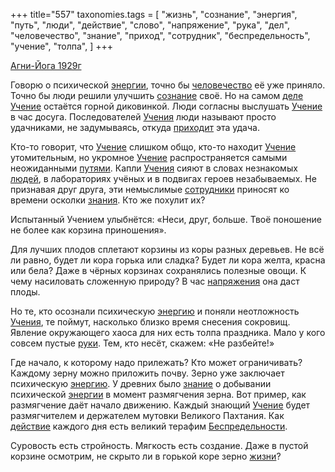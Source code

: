 +++
title="557"
taxonomies.tags = [
 "жизнь",
 "сознание",
 "энергия",
 "путь",
 "люди",
 "действие",
 "слово",
 "напряжение",
 "рука",
 "дел",
 "человечество",
 "знание",
 "приход",
 "сотрудник",
 "беспредельность",
 "учение",
 "толпа",
]
+++

[Агни-Йога 1929г](/agni/1929)

Говорю о психической [энергии](/tags/энергия), точно бы [человечество](/tags/человечество) её уже приняло. Точно бы люди решили улучшить [сознание](/tags/сознание) своё. Но на самом [деле](/tags/дел) [Учение](/tags/учение) остаётся горной диковинкой. Люди согласны выслушать [Учение](/tags/учение) в час досуга. Последователей [Учения](/tags/учение) люди называют просто удачниками, не задумываясь, откуда [приходит](/tags/приход) эта удача.   

Кто-то говорит, что [Учение](/tags/учение) слишком общо, кто-то находит [Учение](/tags/учение) утомительным, но укромное [Учение](/tags/учение) распространяется самыми неожиданными [путями](/tags/путь). Капли [Учения](/tags/учение) сияют в словах незнакомых [людей](/tags/люди), в лабораториях учёных и в подвигах героев незабываемых. Не признавая друг друга, эти немыслимые [сотрудники](/tags/сотрудник) приносят ко времени осколки [знания](/tags/знание). Кто же похулит их?   

Испытанный Учением улыбнётся: «Неси, друг, больше. Твоё поношение не более как корзина приношения».   

Для лучших плодов сплетают корзины из коры разных деревьев. Не всё ли равно, будет ли кора горька или сладка? Будет ли кора желта, красна или бела? Даже в чёрных корзинах сохранялись полезные овощи. К чему насиловать сложенную природу? В час [напряжения](/tags/напряжение) она даст плоды.   

Но те, кто осознали психическую [энергию](/tags/энергия) и поняли неотложность [Учения](/tags/учение), те поймут, насколько близко время снесения сокровищ. Явление окружающего хаоса для них есть толпа праздника. Мало у кого совсем пустые [руки](/tags/рука). Тем, кто несёт, скажем: «Не разбейте!»   

Где начало, к которому надо прилежать? Кто может ограничивать? Каждому зерну можно приложить почву. Зерно уже заключает психическую [энергию](/tags/энергия). У древних было [знание](/tags/знание) о добывании психической [энергии](/tags/энергия) в момент размягчения зерна. Вот пример, как размягчение даёт начало движению. Каждый знающий [Учение](/tags/учение) будет размягчителем и держателем мутовки Великого Пахтания. Как [действие](/tags/действие) каждого дня есть великий терафим [Беспредельности](/tags/беспредельность).   

Суровость есть стройность. Мягкость есть создание. Даже в пустой корзине осмотрим, не скрыто ли в горькой коре зерно [жизни](/tags/жизнь)?
